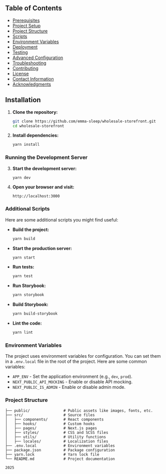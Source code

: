 ## Table of Contents
- [Prerequisites](#prerequisites)
- [Project Setup](#project-setup)
- [Project Structure](#project-structure)
- [Scripts](#scripts)
- [Environment Variables](#environment-variables)
- [Deployment](#deployment)
- [Testing](#testing)
- [Advanced Configuration](#advanced-configuration)
- [Troubleshooting](#troubleshooting)
- [Contributing](#contributing)
- [License](#license)
- [Contact Information](#contact-information)
- [Acknowledgments](#acknowledgments)
## Installation

1. **Clone the repository:**
    ```sh
    git clone https://github.com/emma-sleep/wholesale-storefront.git
    cd wholesale-storefront
    ```

2. **Install dependencies:**
    ```sh
    yarn install
    ```

### Running the Development Server

3. **Start the development server:**
    ```sh
    yarn dev
    ```

4. **Open your browser and visit:**
    ```
    http://localhost:3000
    ```

### Additional Scripts

Here are some additional scripts you might find useful:

- **Build the project:**
    ```sh
    yarn build
    ```

- **Start the production server:**
    ```sh
    yarn start
    ```

- **Run tests:**
    ```sh
    yarn test
    ```

- **Run Storybook:**
    ```sh
    yarn storybook
    ```

- **Build Storybook:**
    ```sh
    yarn build-storybook
    ```

- **Lint the code:**
    ```sh
    yarn lint
    ```

### Environment Variables

The project uses environment variables for configuration. You can set them in a `.env.local` file in the root of the project. Here are some common variables:

- `APP_ENV` - Set the application environment (e.g., `dev`, `prod`).
- `NEXT_PUBLIC_API_MOCKING` - Enable or disable API mocking.
- `NEXT_PUBLIC_IS_ADMIN` - Enable or disable admin mode.

### Project Structure

```plaintext
├── public/               # Public assets like images, fonts, etc.
├── src/                  # Source files
│   ├── components/       # React components
│   ├── hooks/            # Custom hooks
│   ├── pages/            # Next.js pages
│   ├── styles/           # CSS and SCSS files
│   ├── utils/            # Utility functions
│   ├── locales/          # Localization files
├── .env.local            # Environment variables
├── package.json          # Package configuration
├── yarn.lock             # Yarn lock file
└── README.md             # Project documentation

2025
